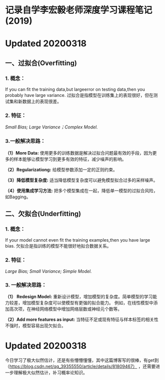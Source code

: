 # 记录自学李宏毅老师深度学习课程笔记(2019)

# Updated 20200318
## 一、过拟合(Overfitting)
### 1. 概念：
If you can fit the training data,but largeerror on testing data,then you probably have large variance.
过拟合是指模型在训练集上的表现很好，但在测试集和新数据上的表现很差。

### 2. 特征：
*Small Bias; Large Variance；Complex Model.*

### 3.一般解决思路：
**（1）More Data:** 使用更多的训练数据是解决过拟合问题最有效的手段，因为更多的样本能够让模型学习到更多有效的特征，减少噪声的影响。

**（2）Regularizationg:** 给模型参数添加一定的正则约束。

**（3）降低模型复杂度:** 适当降低模型复杂度可以避免模型拟合过多的采样噪声。

**（4）使用集成学习方法:** 把多个模型集成在一起，降低单一模型的过拟合风险，如Bagging。
<br>


## 二、欠拟合(Underfitting)
### 1. 概念：
If your model cannot even fit the training examples,then you have large bias.
欠拟合是指训练的模型不能很好地拟合数据关系。

### 2. 特征：
*Large Bias; Small Variance; Simple Model.*

### 3. 一般解决思路：
**（1） Redesign Model:** 重新设计模型，增加模型的复杂度。简单模型的学习能力较差，增加模型复杂度可以使模型有更强的拟合能力。
 例如，在线性模型中添加高次项，在神经网络模型中增加网络层数或神经元个数等。
 
**（2）Add more features as input:** 当特征不足或现有特征与样本标签的相关性不强时，模型容易出现欠拟合。


# Updated 20200318
今日学习了极大似然估计，还是有些懵懵懂懂，其中这篇博客写的很棒，有get到（https://blog.csdn.net/qq_39355550/article/details/81809467）
，还需要进一步理解极大似然估计，补习概率论知识。

